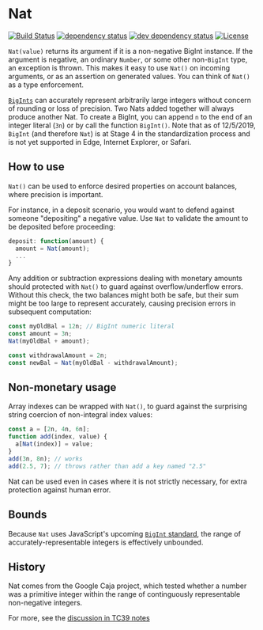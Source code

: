 # Nat
[![Build Status][circleci-svg]][circleci-url]
[![dependency status][deps-svg]][deps-url]
[![dev dependency status][dev-deps-svg]][dev-deps-url]
[![License][license-image]][license-url]

`Nat(value)` returns its argument if it is a non-negative BigInt
 instance. If the argument is negative, an ordinary `Number`, or some
 other non-`BigInt` type, an exception is thrown. This makes it easy
 to use `Nat()` on incoming arguments, or as an assertion on generated
 values. You can think of `Nat()` as a type enforcement.

[`BigInts`](https://developer.mozilla.org/en-US/docs/Web/JavaScript/Reference/Global_Objects/BigInt)
 can accurately represent arbitrarily large integers without concern
 of rounding or loss of precision. Two Nats added together will always
 produce another Nat. To create a BigInt, you can append `n` to the
 end of an integer literal (`3n`) or by call the function `BigInt()`.
 Note that as of 12/5/2019, `BigInt` (and therefore `Nat`) is at Stage
 4 in the standardization process and is not yet supported in Edge,
 Internet Explorer, or Safari.

## How to use

`Nat()` can be used to enforce desired properties on account balances, where precision is important.

For instance, in a deposit scenario, you would want to defend against someone "depositing" a negative value. Use `Nat` to validate the amount to be deposited before proceeding:

```js
deposit: function(amount) {
  amount = Nat(amount);
  ...
}
```

Any addition or subtraction expressions dealing with monetary amounts should protected with `Nat()` to guard against overflow/underflow errors. Without this check, the two balances might both be safe, but their sum might be too large to represent accurately, causing precision errors in subsequent computation:

```js
const myOldBal = 12n; // BigInt numeric literal
const amount = 3n;
Nat(myOldBal + amount);

const withdrawalAmount = 2n;
const newBal = Nat(myOldBal - withdrawalAmount);
```

## Non-monetary usage

Array indexes can be wrapped with `Nat()`, to guard against the surprising string coercion of non-integral index values:

```js
const a = [2n, 4n, 6n];
function add(index, value) {
  a[Nat(index)] = value;
}
add(3n, 8n); // works
add(2.5, 7); // throws rather than add a key named "2.5"
```

Nat can be used even in cases where it is not strictly necessary, for extra protection against human error.

## Bounds

Because `Nat` uses JavaScript's upcoming [`BigInt` standard](https://tc39.github.io/proposal-bigint/), the range of accurately-representable integers is effectively unbounded.

## History

Nat comes from the Google Caja project, which tested whether a number was a primitive integer within the range of continguously representable non-negative integers.

For more, see the [discussion in TC39 notes](https://github.com/rwaldron/tc39-notes/blob/master/es6/2013-07/july-25.md#59-semantics-and-bounds-of-numberisinteger-and-numbermax_integer)


[circleci-svg]: https://circleci.com/gh/Agoric/nat.svg?style=svg
[circleci-url]: https://circleci.com/gh/Agoric/nat
[deps-svg]: https://david-dm.org/Agoric/Nat.svg
[deps-url]: https://david-dm.org/Agoric/Nat
[dev-deps-svg]: https://david-dm.org/Agoric/Nat/dev-status.svg
[dev-deps-url]: https://david-dm.org/Agoric/Nat?type=dev
[license-image]: https://img.shields.io/badge/License-Apache%202.0-blue.svg
[license-url]: LICENSE

